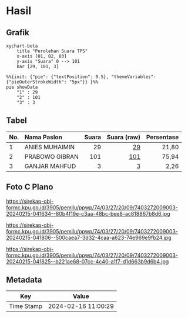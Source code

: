 # Hasil

## Grafik

```mermaid
xychart-beta
    title "Perolehan Suara TPS"
    x-axis [01, 02, 03]
    y-axis "Suara" 0 --> 101
    bar [29, 101, 3]
```

```mermaid
%%{init: {"pie": {"textPosition": 0.5}, "themeVariables": {"pieOuterStrokeWidth": "5px"}} }%%
pie showData
    "1" : 29
    "2" : 101
    "3" : 3
```

## Tabel

| No. | Nama Paslon    | Suara | Suara (raw) | Persentase |
|:--- |:-------------- | -----:| -----------:| ----------:|
| 1   | ANIES MUHAIMIN | 29    | [29][p-1]   | 21,80      |
| 2   | PRABOWO GIBRAN | 101   | [101][p-2]  | 75,94      |
| 3   | GANJAR MAHFUD  | 3     | [3][p-3]    | 2,26       |


[p-1]: https://github.com/gigit-pemilu/pemilu-2024-74-sulawesi-tenggara/blob/main/pilpres/hitung-suara/sub/74-sulawesi-tenggara/sub/03-muna/sub/27-tongkuno/sub/2009-matano-oe/sub/003-tps/sub/paslon-1.txt
[p-2]: https://github.com/gigit-pemilu/pemilu-2024-74-sulawesi-tenggara/blob/main/pilpres/hitung-suara/sub/74-sulawesi-tenggara/sub/03-muna/sub/27-tongkuno/sub/2009-matano-oe/sub/003-tps/sub/paslon-2.txt
[p-3]: https://github.com/gigit-pemilu/pemilu-2024-74-sulawesi-tenggara/blob/main/pilpres/hitung-suara/sub/74-sulawesi-tenggara/sub/03-muna/sub/27-tongkuno/sub/2009-matano-oe/sub/003-tps/sub/paslon-3.txt

## Foto C Plano

https://sirekap-obj-formc.kpu.go.id/3905/pemilu/ppwp/74/03/27/20/09/7403272009003-20240215-041634--80b4f19e-c3aa-48bc-bee8-ac818867b8d6.jpg

https://sirekap-obj-formc.kpu.go.id/3905/pemilu/ppwp/74/03/27/20/09/7403272009003-20240215-041806--500caea7-3d32-4caa-a623-74e969e9fb24.jpg

https://sirekap-obj-formc.kpu.go.id/3905/pemilu/ppwp/74/03/27/20/09/7403272009003-20240215-041825--b221ae68-07cc-4c40-a1f7-d1d663b9d6b4.jpg


## Metadata

| Key        | Value               |
| ---------- | ------------------- |
| Time Stamp | 2024-02-16 11:00:29 |



